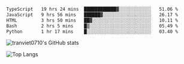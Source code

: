 <!--START_SECTION:waka-->

```txt
TypeScript   19 hrs 24 mins  ████████████▓░░░░░░░░░░░░   51.06 %
JavaScript   9 hrs 56 mins   ██████▓░░░░░░░░░░░░░░░░░░   26.17 %
HTML         3 hrs 50 mins   ██▓░░░░░░░░░░░░░░░░░░░░░░   10.11 %
Bash         2 hrs 5 mins    █▒░░░░░░░░░░░░░░░░░░░░░░░   05.49 %
Python       1 hr 17 mins    █░░░░░░░░░░░░░░░░░░░░░░░░   03.40 %
```

<!--END_SECTION:waka-->

<!--START_SECTION:stats-->
![tranviet0710's GitHub stats](https://github-readme-stats.vercel.app/api?username=tranviet0710&show_icons=true&theme=transparent&rank_icon=github)
<!--END_SECTION:stats-->

<!--START_SECTION:repo-->
<!--END_SECTION:repo-->

<!--START_SECTION:top-lang-->
![Top Langs](https://github-readme-stats.vercel.app/api/top-langs/?username=tranviet0710&layout=pie&theme=transparent)
<!--END_SECTION:top-lang-->
